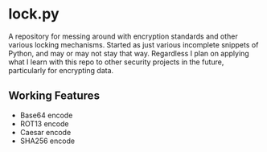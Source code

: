 # lock.py

A repository for messing around with encryption standards and other various locking mechanisms. Started as just various incomplete snippets of Python, and may or may not stay that way. Regardless I plan on applying what I learn with this repo to other security projects in the future, particularly for encrypting data. 

## Working Features
- Base64 encode
- ROT13 encode
- Caesar encode
- SHA256 encode
